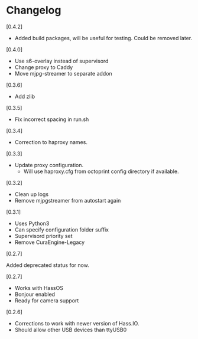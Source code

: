 # Changelog

[0.4.2]

- Added build packages, will be useful for testing. Could be removed later.

[0.4.0]

- Use s6-overlay instead of supervisord
- Change proxy to Caddy
- Move mjpg-streamer to separate addon

[0.3.6]

- Add zlib

[0.3.5]

- Fix incorrect spacing in run.sh

[0.3.4]

- Correction to haproxy names.

[0.3.3]

- Update proxy configuration.
  - Will use haproxy.cfg from octoprint config directory if available.

[0.3.2]

- Clean up logs
- Remove mjpgstreamer from autostart again

[0.3.1]

- Uses Python3
- Can specify configuration folder suffix
- Supervisord priority set
- Remove CuraEngine-Legacy

[0.2.7]

Added deprecated status for now.

[0.2.7]
- Works with HassOS
- Bonjour enabled
- Ready for camera support

[0.2.6]
- Corrections to work with newer version of Hass.IO.
- Should allow other USB devices than ttyUSB0
